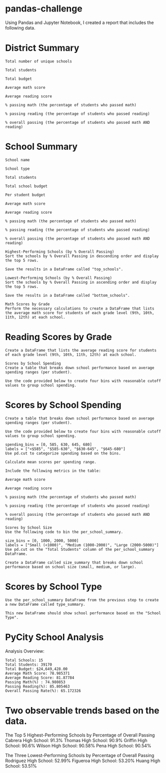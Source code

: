 # pandas-challenge
Using Pandas and Jupyter Notebook, I created a report that includes the following data. 

# District Summary

    Total number of unique schools

    Total students

    Total budget

    Average math score

    Average reading score

    % passing math (the percentage of students who passed math)

    % passing reading (the percentage of students who passed reading)

    % overall passing (the percentage of students who passed math AND reading)

# School Summary

    School name

    School type

    Total students

    Total school budget

    Per student budget

    Average math score

    Average reading score

    % passing math (the percentage of students who passed math)

    % passing reading (the percentage of students who passed reading)

    % overall passing (the percentage of students who passed math AND reading)

    Highest-Performing Schools (by % Overall Passing)
    Sort the schools by % Overall Passing in descending order and display the top 5 rows.

    Save the results in a DataFrame called "top_schools".

    Lowest-Performing Schools (by % Overall Passing)
    Sort the schools by % Overall Passing in ascending order and display the top 5 rows.

    Save the results in a DataFrame called "bottom_schools".

    Math Scores by Grade
    Perform the necessary calculations to create a DataFrame that lists the average math score for students of each grade level (9th, 10th, 11th, 12th) at each school.

# Reading Scores by Grade
    Create a DataFrame that lists the average reading score for students of each grade level (9th, 10th, 11th, 12th) at each school.

    Scores by School Spending
    Create a table that breaks down school performance based on average spending ranges (per student).

    Use the code provided below to create four bins with reasonable cutoff values to group school spending.


# Scores by School Spending
    Create a table that breaks down school performance based on average spending ranges (per student).

    Use the code provided below to create four bins with reasonable cutoff values to group school spending.

    spending_bins = [0, 585, 630, 645, 680]
    labels = ["<$585", "$585-630", "$630-645", "$645-680"]
    Use pd.cut to categorize spending based on the bins.

    Calculate mean scores per spending range.

    Include the following metrics in the table:

    Average math score

    Average reading score

    % passing math (the percentage of students who passed math)

    % passing reading (the percentage of students who passed reading)

    % overall passing (the percentage of students who passed math AND reading)

    Scores by School Size
    Use the following code to bin the per_school_summary.

    size_bins = [0, 1000, 2000, 5000]
    labels = ["Small (<1000)", "Medium (1000-2000)", "Large (2000-5000)"]
    Use pd.cut on the "Total Students" column of the per_school_summary DataFrame.

    Create a DataFrame called size_summary that breaks down school performance based on school size (small, medium, or large).

# Scores by School Type
    Use the per_school_summary DataFrame from the previous step to create a new DataFrame called type_summary.

    This new DataFrame should show school performance based on the "School Type".


# PyCity School Analysis

Analysis Overview:

    Total Schools: 15
    Total Students: 39170
    Total Budget: $24,649,428.00
    Average Math Score: 78.985371
    Average Reading Score: 81.87784
    Passing Math(%) : 74.980853
    Passing Reading(%): 85.805463
    Overall Passing Rate(%): 65.172326

# Two observable trends based on the data.

The Top 5 Highest-Performing Schools by Percentage of Overall Passing
    Cabrera High School: 91.3%
    Thomas High School: 90.9%
    Griffin High School: 90.6%
    Wilson High School: 90.58%
    Pena High School: 90.54%

The Three Lowest-Performing Schools by Percentage of Overall Passing
    Rodriguez High School: 52.99%
    Figueroa High School: 53.20%
    Huang High School: 53.51%


